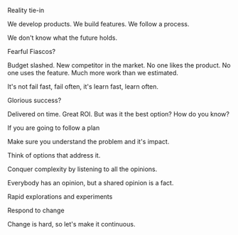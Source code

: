 Reality tie-in

We develop products. We build features. We follow a process.

We don't know what the future holds.

Fearful Fiascos?

Budget slashed. New competitor in the market. No one likes the product. No one uses the feature. Much more work than we estimated.

It's not fail fast, fail often, it's learn fast, learn often.

Glorious success?

Delivered on time. Great ROI. But was it the best option? How do you know?

If you are going to follow a plan

Make sure you understand the problem and it's impact.

Think of options that address it.

Conquer complexity by listening to all the opinions.

Everybody has an opinion, but a shared opinion is a fact.

Rapid explorations and experiments

Respond to change

Change is hard, so let's make it continuous.
